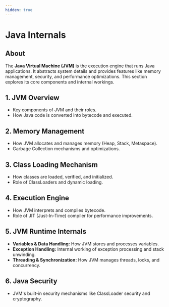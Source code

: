 ```yaml
---
hidden: true
---
```


# Java Internals

## About

The **Java Virtual Machine (JVM)** is the execution engine that runs Java applications. It abstracts system details and provides features like memory management, security, and performance optimizations. This section explores its core components and internal workings.

## **1. JVM Overview**

* Key components of JVM and their roles.
* How Java code is converted into bytecode and executed.

## **2. Memory Management**

* How JVM allocates and manages memory (Heap, Stack, Metaspace).
* Garbage Collection mechanisms and optimizations.

## **3. Class Loading Mechanism**

* How classes are loaded, verified, and initialized.
* Role of ClassLoaders and dynamic loading.

## **4. Execution Engine**

* How JVM interprets and compiles bytecode.
* Role of JIT (Just-In-Time) compiler for performance improvements.

## **5. JVM Runtime Internals**

* **Variables & Data Handling:** How JVM stores and processes variables.
* **Exception Handling:** Internal working of exception processing and stack unwinding.
* **Threading & Synchronization:** How JVM manages threads, locks, and concurrency.

## **6. Java Security**

* JVM's built-in security mechanisms like ClassLoader security and cryptography.

